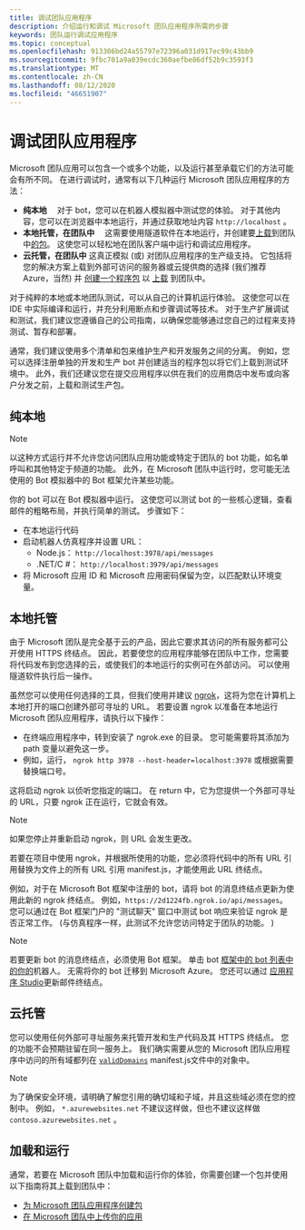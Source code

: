```yaml
---
title: 调试团队应用程序
description: 介绍运行和调试 Microsoft 团队应用程序所需的步骤
keywords: 团队运行调试应用程序
ms.topic: conceptual
ms.openlocfilehash: 913306bd24a55797e72396a031d917ec99c43bb9
ms.sourcegitcommit: 9fbc701a9a039ecdc360aefbe86df52b9c3593f3
ms.translationtype: MT
ms.contentlocale: zh-CN
ms.lasthandoff: 08/12/2020
ms.locfileid: "46651907"
---
```

# <a name="debugging-your-teams-app"></a>调试团队应用程序

Microsoft 团队应用可以包含一个或多个功能，以及运行甚至承载它们的方法可能会有所不同。 在进行调试时，通常有以下几种运行 Microsoft 团队应用程序的方法：

* **纯本地** &emsp;对于 bot，您可以在机器人模拟器中测试您的体验。 对于其他内容，您可以在浏览器中本地运行，并通过获取地址内容 `http://localhost` 。
* **本地托管，在团队中** &emsp;这需要使用隧道软件在本地运行，并创建要[上载](~/concepts/deploy-and-publish/apps-upload.md)到团队中[的包](~/concepts/build-and-test/apps-package.md)。 这使您可以轻松地在团队客户端中运行和调试应用程序。
* **云托管，在团队中** 这真正模拟 (或) 对团队应用程序的生产级支持。 它包括将您的解决方案上载到外部可访问的服务器或云提供商的选择 (我们推荐 Azure，当然) 并 [创建一个程序包](~/concepts/build-and-test/apps-package.md) 以 [上载](~/concepts/deploy-and-publish/apps-upload.md) 到团队中。

对于纯粹的本地或本地团队测试，可以从自己的计算机运行体验。 这使您可以在 IDE 中实际编译和运行，并充分利用断点和步骤调试等技术。 对于生产扩展调试和测试，我们建议您遵循自己的公司指南，以确保您能够通过您自己的过程来支持测试、暂存和部署。

通常，我们建议使用多个清单和包来维护生产和开发服务之间的分离。 例如，您可以选择注册单独的开发和生产 bot 并创建适当的程序包以将它们上载到测试环境中。 此外，我们还建议您在提交应用程序以供在我们的应用商店中发布或向客户分发之前，上载和测试生产包。

## <a name="purely-local"></a>纯本地

> [!NOTE]
> 以这种方式运行并不允许您访问团队应用功能或特定于团队的 bot 功能，如名单呼叫和其他特定于频道的功能。 此外，在 Microsoft 团队中运行时，您可能无法使用的 Bot 模拟器中的 Bot 框架允许某些功能。

你的 bot 可以在 Bot 模拟器中运行。 这使您可以测试 bot 的一些核心逻辑，查看邮件的粗略布局，并执行简单的测试。 步骤如下：

* 在本地运行代码
* 启动机器人仿真程序并设置 URL：
  * Node.js： `http://localhost:3978/api/messages`
  * .NET/C #： `http://localhost:3979/api/messages`
* 将 Microsoft 应用 ID 和 Microsoft 应用密码保留为空，以匹配默认环境变量。

## <a name="locally-hosted"></a>本地托管

由于 Microsoft 团队是完全基于云的产品，因此它要求其访问的所有服务都可公开使用 HTTPS 终结点。 因此，若要使您的应用程序能够在团队中工作，您需要将代码发布到您选择的云，或使我们的本地运行的实例可在外部访问。 可以使用隧道软件执行后一操作。

虽然您可以使用任何选择的工具，但我们使用并建议 [ngrok](https://ngrok.com/download)，这将为您在计算机上本地打开的端口创建外部可寻址的 URL。 若要设置 ngrok 以准备在本地运行 Microsoft 团队应用程序，请执行以下操作：

* 在终端应用程序中，转到安装了 ngrok.exe 的目录。 您可能需要将其添加为 path 变量以避免这一步。
* 例如，运行， `ngrok http 3978 --host-header=localhost:3978` 或根据需要替换端口号。

这将启动 ngrok 以侦听您指定的端口。 在 return 中，它为您提供一个外部可寻址的 URL，只要 ngrok 正在运行，它就会有效。

> [!NOTE]
> 如果您停止并重新启动 ngrok，则 URL 会发生更改。

若要在项目中使用 ngrok，并根据所使用的功能，您必须将代码中的所有 URL 引用替换为文件上的所有 URL 引用 manifest.js，才能使用此 URL 终结点。

例如，对于在 Microsoft Bot 框架中注册的 bot，请将 bot 的消息终结点更新为使用此新的 ngrok 终结点。 例如，`https://2d1224fb.ngrok.io/api/messages`。 您可以通过在 Bot 框架门户的 "测试聊天" 窗口中测试 bot 响应来验证 ngrok 是否正常工作。  (与仿真程序一样，此测试不允许您访问特定于团队的功能。 ) 

> [!NOTE]
> 若要更新 bot 的消息终结点，必须使用 Bot 框架。 单击 bot [框架中的 bot 列表中的你的](https://dev.botframework.com/bots)机器人。 无需将你的 bot 迁移到 Microsoft Azure。 您还可以通过 [应用程序 Studio](~/concepts/build-and-test/app-studio-overview.md)更新邮件终结点。

## <a name="cloud-hosted"></a>云托管

您可以使用任何外部可寻址服务来托管开发和生产代码及其 HTTPS 终结点。 您的功能不会预期驻留在同一服务上。 我们确实需要从您的 Microsoft 团队应用程序中访问的所有域都列在 [`validDomains`](~/resources/schema/manifest-schema.md#validdomains) manifest.js文件中的对象中。

> [!NOTE]
> 为了确保安全环境，请明确了解您引用的确切域和子域，并且这些域必须在您的控制中。 例如， `*.azurewebsites.net` 不建议这样做，但也不建议这样做 `contoso.azurewebsites.net` 。

## <a name="loading-and-running"></a>加载和运行

通常，若要在 Microsoft 团队中加载和运行你的体验，你需要创建一个包并使用以下指南将其上载到团队中：

* [为 Microsoft 团队应用程序创建包](~/concepts/build-and-test/apps-package.md)
* [在 Microsoft 团队中上传你的应用](~/concepts/deploy-and-publish/apps-upload.md)

